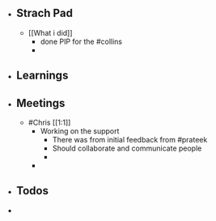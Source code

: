 - ## Strach Pad
	- [[What i did]]
		- done PIP for the #collins
		-
- ## Learnings
- ## Meetings
	- #Chris [[1:1]]
		- Working on the support
			- There was from initial feedback from #prateek
			- Should collaborate and communicate people
			-
		-
- ## Todos
-